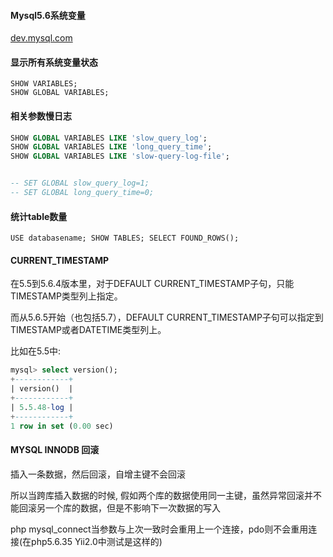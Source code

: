 #### Mysql5.6系统变量
[dev.mysql.com](https://dev.mysql.com/doc/refman/5.6/en/server-system-variables.html)

#### 显示所有系统变量状态
```
SHOW VARIABLES;
SHOW GLOBAL VARIABLES;
```

#### 相关参数慢日志
```sql
SHOW GLOBAL VARIABLES LIKE 'slow_query_log';
SHOW GLOBAL VARIABLES LIKE 'long_query_time';
SHOW GLOBAL VARIABLES LIKE 'slow-query-log-file';


-- SET GLOBAL slow_query_log=1;
-- SET GLOBAL long_query_time=0;
```

#### 统计table数量
```
USE databasename; SHOW TABLES; SELECT FOUND_ROWS();
```

#### CURRENT_TIMESTAMP

在5.5到5.6.4版本里，对于DEFAULT CURRENT_TIMESTAMP子句，只能TIMESTAMP类型列上指定。

而从5.6.5开始（也包括5.7），DEFAULT CURRENT_TIMESTAMP子句可以指定到TIMESTAMP或者DATETIME类型列上。

比如在5.5中:

```sql
mysql> select version();
+------------+
| version()  |
+------------+
| 5.5.48-log |
+------------+
1 row in set (0.00 sec)
```

#### MYSQL INNODB 回滚

插入一条数据，然后回滚，自增主键不会回滚

所以当跨库插入数据的时候, 假如两个库的数据使用同一主键，虽然异常回滚并不能回滚另一个库的数据，但是不影响下一次数据的写入

php mysql_connect当参数与上次一致时会重用上一个连接，pdo则不会重用连接(在php5.6.35 Yii2.0中测试是这样的)